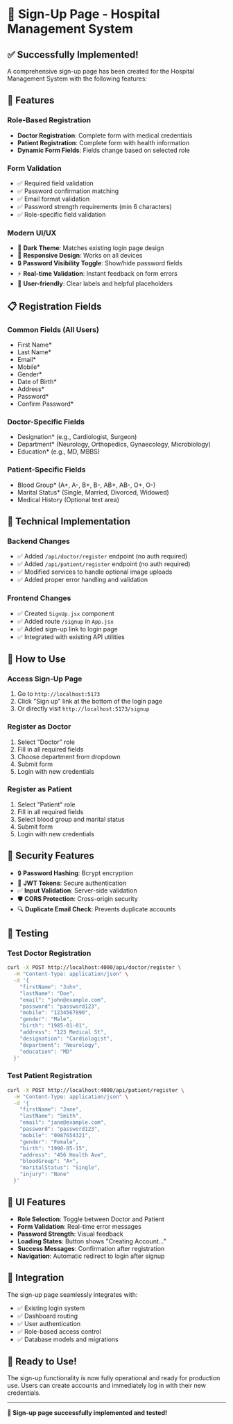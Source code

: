 # 🎉 Sign-Up Page - Hospital Management System

## ✅ **Successfully Implemented!**

A comprehensive sign-up page has been created for the Hospital Management System with the following features:

## 🚀 **Features**

### **Role-Based Registration**
- **Doctor Registration**: Complete form with medical credentials
- **Patient Registration**: Complete form with health information
- **Dynamic Form Fields**: Fields change based on selected role

### **Form Validation**
- ✅ Required field validation
- ✅ Password confirmation matching
- ✅ Email format validation
- ✅ Password strength requirements (min 6 characters)
- ✅ Role-specific field validation

### **Modern UI/UX**
- 🎨 **Dark Theme**: Matches existing login page design
- 📱 **Responsive Design**: Works on all devices
- 🔒 **Password Visibility Toggle**: Show/hide password fields
- ⚡ **Real-time Validation**: Instant feedback on form errors
- 🎯 **User-friendly**: Clear labels and helpful placeholders

## 📋 **Registration Fields**

### **Common Fields (All Users)**
- First Name*
- Last Name*
- Email*
- Mobile*
- Gender*
- Date of Birth*
- Address*
- Password*
- Confirm Password*

### **Doctor-Specific Fields**
- Designation* (e.g., Cardiologist, Surgeon)
- Department* (Neurology, Orthopedics, Gynaecology, Microbiology)
- Education* (e.g., MD, MBBS)

### **Patient-Specific Fields**
- Blood Group* (A+, A-, B+, B-, AB+, AB-, O+, O-)
- Marital Status* (Single, Married, Divorced, Widowed)
- Medical History (Optional text area)

## 🔧 **Technical Implementation**

### **Backend Changes**
- ✅ Added `/api/doctor/register` endpoint (no auth required)
- ✅ Added `/api/patient/register` endpoint (no auth required)
- ✅ Modified services to handle optional image uploads
- ✅ Added proper error handling and validation

### **Frontend Changes**
- ✅ Created `SignUp.jsx` component
- ✅ Added route `/signup` in `App.jsx`
- ✅ Added sign-up link to login page
- ✅ Integrated with existing API utilities

## 🎯 **How to Use**

### **Access Sign-Up Page**
1. Go to `http://localhost:5173`
2. Click "Sign up" link at the bottom of the login page
3. Or directly visit `http://localhost:5173/signup`

### **Register as Doctor**
1. Select "Doctor" role
2. Fill in all required fields
3. Choose department from dropdown
4. Submit form
5. Login with new credentials

### **Register as Patient**
1. Select "Patient" role
2. Fill in all required fields
3. Select blood group and marital status
4. Submit form
5. Login with new credentials

## 🔐 **Security Features**

- 🔒 **Password Hashing**: Bcrypt encryption
- 🎫 **JWT Tokens**: Secure authentication
- ✅ **Input Validation**: Server-side validation
- 🛡️ **CORS Protection**: Cross-origin security
- 🔍 **Duplicate Email Check**: Prevents duplicate accounts

## 🧪 **Testing**

### **Test Doctor Registration**
```bash
curl -X POST http://localhost:4000/api/doctor/register \
  -H "Content-Type: application/json" \
  -d '{
    "firstName": "John",
    "lastName": "Doe",
    "email": "john@example.com",
    "password": "password123",
    "mobile": "1234567890",
    "gender": "Male",
    "birth": "1985-01-01",
    "address": "123 Medical St",
    "designation": "Cardiologist",
    "department": "Neurology",
    "education": "MD"
  }'
```

### **Test Patient Registration**
```bash
curl -X POST http://localhost:4000/api/patient/register \
  -H "Content-Type: application/json" \
  -d '{
    "firstName": "Jane",
    "lastName": "Smith",
    "email": "jane@example.com",
    "password": "password123",
    "mobile": "0987654321",
    "gender": "Female",
    "birth": "1990-05-15",
    "address": "456 Health Ave",
    "bloodGroup": "A+",
    "maritalStatus": "Single",
    "injury": "None"
  }'
```

## 🎨 **UI Features**

- **Role Selection**: Toggle between Doctor and Patient
- **Form Validation**: Real-time error messages
- **Password Strength**: Visual feedback
- **Loading States**: Button shows "Creating Account..."
- **Success Messages**: Confirmation after registration
- **Navigation**: Automatic redirect to login after signup

## 🔄 **Integration**

The sign-up page seamlessly integrates with:
- ✅ Existing login system
- ✅ Dashboard routing
- ✅ User authentication
- ✅ Role-based access control
- ✅ Database models and migrations

## 🚀 **Ready to Use!**

The sign-up functionality is now fully operational and ready for production use. Users can create accounts and immediately log in with their new credentials.

---

**🎉 Sign-up page successfully implemented and tested!** 